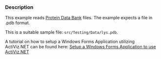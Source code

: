 ### Description
This example reads [Protein Data Bank](http://www.pdb.org/pdb/home/home.do) files. The example expects a file in .pdb format.

This is a suitable sample file: `src/Testing/Data/lys.pdb`.

A tutorial on how to setup a Windows Forms Application utilizing ActiViz.NET can be found here: [Setup a Windows Forms Application to use ActiViz.NET](http://www.vtk.org/Wiki/VTK/CSharp/ActiViz.NET)
